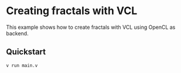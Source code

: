 # Creating fractals with VCL

This example shows how to create fractals with VCL using OpenCL as backend.

## Quickstart

```bash
v run main.v
```
